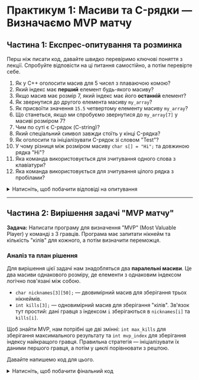 # Практикум 1: Масиви та C-рядки — Визначаємо MVP матчу

## Частина 1: Експрес-опитування та розминка

Перш ніж писати код, давайте швидко перевіримо ключові поняття з лекції. Спробуйте відповісти на ці питання самостійно, а потім перевірте себе.

1.  Як у C++ оголосити масив для 5 чисел з плаваючою комою?
2.  Який індекс має **перший** елемент будь-якого масиву?
3.  Якщо масив має розмір 7, який індекс має його **останній** елемент?
4.  Як звернутися до другого елемента масиву `my_array`?
5.  Як присвоїти значення `15.5` четвертому елементу масиву `my_array`?
6.  Що станеться, якщо ми спробуємо звернутися до `my_array[7]` у масиві розміром 7?
7.  Чим по суті є C-рядок (C-string)?
8.  Який спеціальний символ завжди стоїть у кінці C-рядка?
9.  Як оголосити та ініціалізувати C-рядок зі словом "Test"?
10. У чому різниця між розміром масиву `char s[] = "Hi";` та довжиною рядка "Hi"?
11. Яка команда використовується для зчитування одного слова з клавіатури?
12. Яка команда використовується для зчитування цілого рядка з пробілами?

<details>
<summary>Натисніть, щоб побачити відповіді на опитування</summary>

1.  `float my_array[5];`
2.  **0** (нуль).
3.  **6** (елементи нумеруються від 0 до 6).
4.  `my_array[1];`
5.  `my_array[3] = 15.5;`
6.  Це **вихід за межі масиву**, що призведе до **невизначеної поведінки** (undefined behavior).
7.  Це **масив символів (тип `char`)**, який закінчується нуль-термінатором.
8.  **Нуль-термінатор (`'\0'`)**.
9.  `char my_string[] = "Test";`
10. **Розмір масиву** — 3 байти (для 'H', 'i' та '\0'). **Довжина рядка** — 2.
11. `std::cin`.
12. `std::cin.getline()`.

</details>

---

## Частина 2: Вирішення задачі "MVP матчу"

**Задача:** Написати програму для визначення "MVP" (Most Valuable Player) у команді з 3 гравців. Програма має запитати нікнейм та кількість "кілів" для кожного, а потім визначити переможця.

### Аналіз та план рішення

Для вирішення цієї задачі нам знадобляться два **паралельні масиви**. Це два масиви однакового розміру, де елементи з однаковим індексом логічно пов'язані між собою.
* `char nicknames[3][50];` — двовимірний масив для зберігання трьох нікнеймів.
* `int kills[3];` — одновимірний масив для зберігання "кілів".
Зв'язок тут простий: дані гравця з індексом `i` зберігаються в `nicknames[i]` та `kills[i]`.

Щоб знайти MVP, нам потрібні ще дві змінні: `int max_kills` для зберігання максимального результату та `int mvp_index` для зберігання індексу найкращого гравця. Правильна стратегія — ініціалізувати їх даними першого гравця, а потім у циклі порівнювати з рештою.

Давайте напишемо код для цього.

<details>
<summary>Натисніть, щоб побачити фінальний код</summary>

```cpp
#include <iostream>
#include <limits> // Для очищення буфера вводу

const int PLAYER_COUNT = 3;
const int NICKNAME_LENGTH = 50;

int main() {
    char nicknames[PLAYER_COUNT][NICKNAME_LENGTH];
    int kills[PLAYER_COUNT];

    // --- Етап А: Введення даних ---
    for (int i = 0; i < PLAYER_COUNT; ++i) {
        std::cout << "Введіть нікнейм гравця " << i + 1 << ": ";
        // Використовуємо getline для зчитування рядка з пробілами
        std::cin.getline(nicknames[i], NICKNAME_LENGTH);

        std::cout << "Введіть кількість кілів для " << nicknames[i] << ": ";
        std::cin >> kills[i];

        // Очищуємо буфер вводу після зчитування числа, щоб getline працював коректно
        std::cin.ignore(std::numeric_limits<std::streamsize>::max(), '\n');
    }

    // --- Етап Б: Пошук MVP ---
    int max_kills = kills[0];
    int mvp_index = 0;

    for (int i = 1; i < PLAYER_COUNT; ++i) {
        if (kills[i] > max_kills) {
            max_kills = kills[i];
            mvp_index = i;
        }
    }

    // --- Етап В: Виведення результату ---
    std::cout << "\n==========================" << std::endl;
    std::cout << "MVP матчу: " << nicknames[mvp_index] << std::endl;
    std::cout << "Кількість кілів: " << max_kills << std::endl;
    std::cout << "==========================" << std::endl;

    return 0;
}
````

\</details\>

-----

## Частина 3: Контрольні питання

Тепер давайте перевіримо розуміння ключових моментів:

  * **Питання 1:** Чому для нікнеймів ми використали двовимірний масив `char`, а для "кілів" — одновимірний `int`?
  * **Питання 2:** Поясніть своїми словами, що таке "паралельні масиви" і чому індекс `mvp_index` дозволив нам знайти і ім'я, і результат переможця.
  * **Питання 3:** Чому було важливо ініціалізувати `max_kills` саме першим елементом, а не, наприклад, нулем?